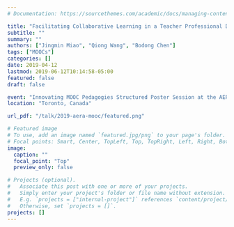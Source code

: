 ```yaml
---
# Documentation: https://sourcethemes.com/academic/docs/managing-content/

title: "Facilitating Collaborative Learning in a Teacher Professional Development MOOC"
subtitle: ""
summary: ""
authors: ["Jingmin Miao", "Qiong Wang", "Bodong Chen"]
tags: ["MOOCs"]
categories: []
date: 2019-04-12
lastmod: 2019-06-12T10:14:58-05:00
featured: false
draft: false

event: "Innovating MOOC Pedagogies Structured Poster Session at the AERA Annual Meeting"
location: "Toronto, Canada"

url_pdf: "/talk/2019-aera-mooc/featured.png"

# Featured image
# To use, add an image named `featured.jpg/png` to your page's folder.
# Focal points: Smart, Center, TopLeft, Top, TopRight, Left, Right, BottomLeft, Bottom, BottomRight.
image:
  caption: ""
  focal_point: "Top"
  preview_only: false

# Projects (optional).
#   Associate this post with one or more of your projects.
#   Simply enter your project's folder or file name without extension.
#   E.g. `projects = ["internal-project"]` references `content/project/deep-learning/index.md`.
#   Otherwise, set `projects = []`.
projects: []
---
```


